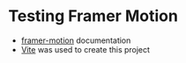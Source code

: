 # Testing Framer Motion

- [framer-motion](https://www.framer.com/motion/) documentation
- [Vite](https://vitejs.dev/) was used to create this project

